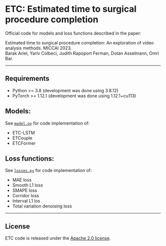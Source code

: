 # ETC: Estimated time to surgical procedure completion

Official code for models and loss functions described in the paper:

Estimated time to surgical procedure completion: An exploration of video analysis methods. MICCAI 2023.\
Barak Ariel, Yariv Colbeci, Judith Rapoport Ferman, Dotan Asselmann, Omri Bar.

---
## Requirements
- Python >= 3.8 (development was done using 3.8.12)
- PyTorch >= 1.12.1 (development was done using 1.12.1+cu113)

## Models:
See [`model.py`](./model.py) for code implementation of: 
- ETC-LSTM
- ETCouple
- ETCFormer

## Loss functions:
See [`losses.py`](./losses.py) for code implementation of:
- MAE loss
- Smooth L1 loss
- SMAPE loss
- Corridor loss
- Interval L1 los
- Total variation denoising loss 

---

## License
ETC code is released under the [Apache 2.0 license](LICENSE).

